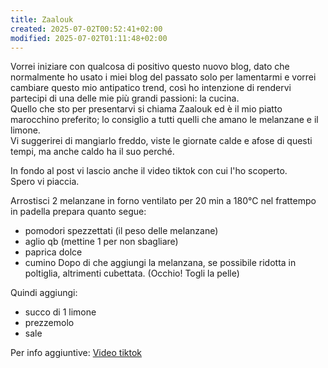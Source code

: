 ```yaml
---
title: Zaalouk
created: 2025-07-02T00:52:41+02:00
modified: 2025-07-02T01:11:48+02:00
---
```


Vorrei iniziare con qualcosa di positivo questo nuovo blog, dato che normalmente ho usato i miei blog del passato solo per lamentarmi e vorrei cambiare questo mio antipatico trend, così ho intenzione di rendervi partecipi di una delle mie più grandi passioni: la cucina.  
Quello che sto per presentarvi si chiama Zaalouk ed è il mio piatto marocchino preferito; lo consiglio a tutti quelli che amano le melanzane e il limone.  
Vi suggerirei di mangiarlo freddo, viste le giornate calde e afose di questi tempi, ma anche caldo ha il suo perché.

In fondo al post vi lascio anche il video tiktok con cui l'ho scoperto.  
Spero vi piaccia.

Arrostisci 2 melanzane in forno ventilato per 20 min a 180°C nel frattempo in padella prepara quanto segue:
- pomodori spezzettati (il peso delle melanzane)
- aglio qb (mettine 1 per non sbagliare)
- paprica dolce
- cumino
Dopo di che aggiungi la melanzana, se possibile ridotta in poltiglia, altrimenti cubettata. (Occhio! Togli la pelle)

Quindi aggiungi:
- succo di 1 limone
- prezzemolo
- sale

Per info aggiuntive:
[Video tiktok](https://www.tiktok.com/@littleveganwitch/video/7238918600428375323)
